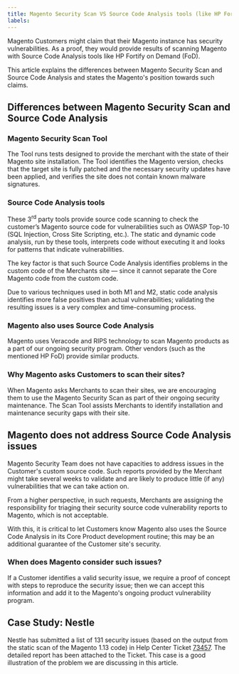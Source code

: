 ```yaml
---
title: Magento Security Scan VS Source Code Analysis tools (like HP Fortify on Demand)[Internal]
labels:
---
```


Magento Customers might claim that their Magento instance has security vulnerabilities. As a proof, they would provide results of scanning Magento with Source Code Analysis tools like HP Fortify on Demand (FoD).

This article explains the differences between Magento Security Scan and Source Code Analysis and states the Magento's position towards such claims.

## Differences between Magento Security Scan and Source Code Analysis

### Magento Security Scan Tool

The Tool runs tests designed to provide the merchant with the state of their Magento site installation. The Tool identifies the Magento version, checks that the target site is fully patched and the necessary security updates have been applied, and verifies the site does not contain known malware signatures.

### Source Code Analysis tools

These 3<sup>rd</sup> party tools provide source code scanning to check the customer’s Magento source code for vulnerabilities such as OWASP Top-10 (SQL Injection, Cross Site Scripting, etc.). The static and dynamic code analysis, run by these tools, interprets code without executing it and looks for patterns that indicate vulnerabilities.

The key factor is that such Source Code Analysis identifies problems in the custom code of the Merchants site — since it cannot separate the Core Magento code from the custom code.

Due to various techniques used in both M1 and M2, static code analysis identifies more false positives than actual vulnerabilities; validating the resulting issues is a very complex and time-consuming process.

### Magento also uses Source Code Analysis

Magento uses Veracode and RIPS technology to scan Magento products as a part of our ongoing security program. Other vendors (such as the mentioned HP FoD) provide similar products.

### Why Magento asks Customers to scan their sites?

When Magento asks Merchants to scan their sites, we are encouraging them to use the Magento Security Scan as part of their ongoing security maintenance. The Scan Tool assists Merchants to identify installation and maintenance security gaps with their site.

## Magento does not address Source Code Analysis issues

Magento Security Team does not have capacities to address issues in the Customer's custom source code. Such reports provided by the Merchant might take several weeks to validate and are likely to produce little (if any) vulnerabilities that we can take action on.

From a higher perspective, in such requests, Merchants are assigning the responsibility for triaging their security source code vulnerability reports to Magento, which is not acceptable.

With this, it is critical to let Customers know Magento also uses the Source Code Analysis in its Core Product development routine; this may be an additional guarantee of the Customer site's security.

### When does Magento consider such issues?

If a Customer identifies a valid security issue, we require a proof of concept with steps to reproduce the security issue; then we can accept this information and add it to the Magento's ongoing product vulnerability program.

## Case Study: Nestle

Nestle has submitted a list of 131 security issues (based on the output from the static scan of the Magento 1.13 code) in Help Center Ticket [73457](https://support.magento.com/agent/tickets/73457). The detailed report has been attached to the Ticket. This case is a good illustration of the problem we are discussing in this article.
